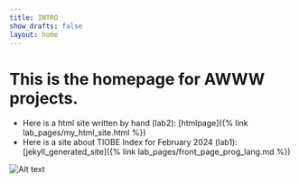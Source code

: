 ```yaml
---
title: INTRO
show_drafts: false
layout: home
---
```

# This is the homepage for AWWW projects.
- Here is a html site written by hand (lab2):
[htmlpage]({% link lab_pages/my_html_site.html %})
- Here is a site about TIOBE Index for February 2024 (lab1):
[jekyll_generated_site]({% link lab_pages/front_page_prog_lang.md %})

![Alt text](https://www.creativefabrica.com/wp-content/uploads/2022/09/20/Pink-lama-Cute-baby-girl-alpaca-charact-Graphics-38925359-1-1-580x387.png)
